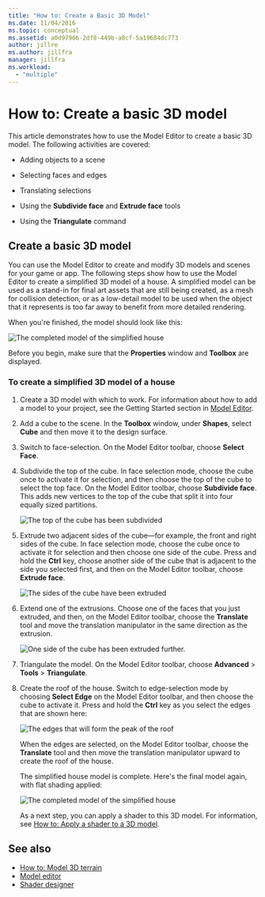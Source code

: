 ```yaml
---
title: "How to: Create a Basic 3D Model"
ms.date: 11/04/2016
ms.topic: conceptual
ms.assetid: a0d97966-2df8-449b-a8cf-5a19684dc773
author: jillre
ms.author: jillfra
manager: jillfra
ms.workload:
  - "multiple"
---
```

# How to: Create a basic 3D model

This article demonstrates how to use the Model Editor to create a basic 3D model. The following activities are covered:

- Adding objects to a scene

- Selecting faces and edges

- Translating selections

- Using the **Subdivide face** and **Extrude face** tools

- Using the **Triangulate** command

## Create a basic 3D model
You can use the Model Editor to create and modify 3D models and scenes for your game or app. The following steps show how to use the Model Editor to create a simplified 3D model of a house. A simplified model can be used as a stand-in for final art assets that are still being created, as a mesh for collision detection, or as a low-detail model to be used when the object that it represents is too far away to benefit from more detailed rendering.

When you're finished, the model should look like this:

![The completed model of the simplified house](../designers/media/gfx_model_demo_house_final.png)

Before you begin, make sure that the **Properties** window and **Toolbox** are displayed.

### To create a simplified 3D model of a house

1. Create a 3D model with which to work. For information about how to add a model to your project, see the Getting Started section in [Model Editor](../designers/model-editor.md).

2. Add a cube to the scene. In the **Toolbox** window, under **Shapes**, select **Cube** and then move it to the design surface.

3. Switch to face-selection. On the Model Editor toolbar, choose **Select Face**.

4. Subdivide the top of the cube. In face selection mode, choose the cube once to activate it for selection, and then choose the top of the cube to select the top face. On the Model Editor toolbar, choose **Subdivide face**. This adds new vertices to the top of the cube that split it into four equally sized partitions.

    ![The top of the cube has been subdivided](../designers/media/gfx_model_demo_house_subdiv.png)

5. Extrude two adjacent sides of the cube—for example, the front and right sides of the cube. In face selection mode, choose the cube once to activate it for selection and then choose one side of the cube. Press and hold the **Ctrl** key, choose another side of the cube that is adjacent to the side you selected first, and then on the Model Editor toolbar, choose **Extrude face**.

    ![The sides of the cube have been extruded](../designers/media/gfx_model_demo_house_extrude.png)

6. Extend one of the extrusions. Choose one of the faces that you just extruded, and then, on the Model Editor toolbar, choose the **Translate** tool and move the translation manipulator in the same direction as the extrusion.

    ![One side of the cube has been extruded further.](../designers/media/gfx_model_demo_house_extend.png)

7. Triangulate the model. On the Model Editor toolbar, choose **Advanced** > **Tools** > **Triangulate**.

8. Create the roof of the house. Switch to edge-selection mode by choosing **Select Edge** on the Model Editor toolbar, and then choose the cube to activate it. Press and hold the **Ctrl** key as you select the edges that are shown here:

    ![The edges that will form the peak of the roof](../designers/media/gfx_model_demo_house_edges.png)

    When the edges are selected, on the Model Editor toolbar, choose the **Translate** tool and then move the translation manipulator upward to create the roof of the house.

   The simplified house model is complete. Here's the final model again, with flat shading applied:

   ![The completed model of the simplified house](../designers/media/gfx_model_demo_house_final.png)

   As a next step, you can apply a shader to this 3D model. For information, see [How to: Apply a shader to a 3D model](../designers/how-to-apply-a-shader-to-a-3-d-model.md).

## See also

- [How to: Model 3D terrain](../designers/how-to-model-3-d-terrain.md)
- [Model editor](../designers/model-editor.md)
- [Shader designer](../designers/shader-designer.md)

